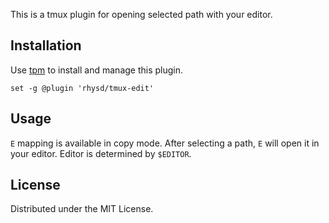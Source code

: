 This is a tmux plugin for opening selected path with your editor.

## Installation

Use [tpm](https://github.com/tmux-plugins/tpm) to install and manage this plugin.

```tmux
set -g @plugin 'rhysd/tmux-edit'
```

## Usage

`E` mapping is available in copy mode. After selecting a path, `E` will open it in your editor.  Editor is determined by `$EDITOR`.

## License

Distributed under the MIT License.
